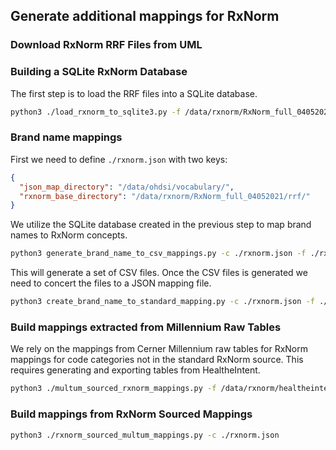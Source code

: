 ## Generate additional mappings for RxNorm

### Download RxNorm RRF Files from UML

### Building a SQLite RxNorm Database

The first step is to load the RRF files into a SQLite
database.

```bash
python3 ./load_rxnorm_to_sqlite3.py -f /data/rxnorm/RxNorm_full_04052021/rrf/ -d ./rxnorm.db3
```

### Brand name mappings

First we need to define `./rxnorm.json` with two keys:

```json
{
  "json_map_directory": "/data/ohdsi/vocabulary/",
  "rxnorm_base_directory": "/data/rxnorm/RxNorm_full_04052021/rrf/"
}
```

We utilize the SQLite database created in the previous step to 
map brand names to RxNorm concepts.

```bash
python3 generate_brand_name_to_csv_mappings.py -c ./rxnorm.json -f ./rxnorm.db3
```

This will generate a set of CSV files. Once the CSV files
is generated we need to concert the files to a JSON mapping file.

```bash
python3 create_brand_name_to_standard_mapping.py -c ./rxnorm.json -f ./rxnorm.db3
```

### Build mappings extracted from Millennium Raw Tables

We rely on the mappings from Cerner Millennium raw tables
for RxNorm mappings for code categories not in the standard
RxNorm source. This requires generating and exporting tables
from HealtheIntent.

```bash
python3 ./multum_sourced_rxnorm_mappings.py -f /data/rxnorm/healtheintent/
```

### Build mappings from RxNorm Sourced Mappings

```bash
python3 ./rxnorm_sourced_multum_mappings.py -c ./rxnorm.json
```